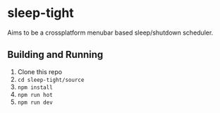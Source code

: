 # sleep-tight
Aims to be a crossplatform menubar based sleep/shutdown scheduler.

## Building and Running
1. Clone this repo
2. `cd sleep-tight/source`
3. `npm install`
4. `npm run hot` 
5. `npm run dev`
